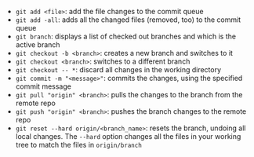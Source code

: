 - `git add <file>`: add the file changes to the commit queue
- `git add -all`: adds all the changed files (removed, too) to the commit queue
- `git branch`: displays a list of checked out branches and which is the active branch
- `git checkout -b <branch>`: creates a new branch and switches to it
- `git checkout <branch>`: switches to a different branch
- `git checkout -- *`: discard all changes in the working directory
- `git commit -m "<message>"`: commits the changes, using the specified commit message
- `git pull "origin" <branch>`: pulls the changes to the branch from the remote repo
- `git push "origin" <branch>`: pushes the branch changes to the remote repo
- `git reset --hard origin/<branch_name>`: resets the branch, undoing all local changes. The `--hard` option changes all the files in your working tree to match the files in `origin/branch`
